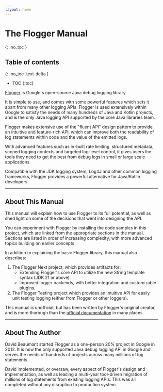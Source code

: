 ```yaml
---
layout: home
---
```


<!-- @formatter:off -->
# The Flogger Manual
{: .no_toc }

## Table of contents
{: .no_toc .text-delta }

- TOC
{:toc}
<!-- @formatter:on -->

[Flogger](https://github.com/google/flogger) is Google's open-source Java debug logging library.

It is simple to use, and comes with some powerful features which sets it apart from many other
logging APIs. Flogger is used extensively within Google to satisfy the needs of many hundreds of
Java and Kotlin projects, and is the only Java logging API supported by the core Java libraries
team.

Flogger makes extensive use of the "fluent API" design pattern to provide an intuitive and
feature-rich API, which can improve both the readability of log statements within code and the value
of the emitted logs.

With advanced features such as in-built rate limiting, structured metadata, scoped logging contexts
and targeted log-level control, it gives users the tools they need to get the best from debug logs
in small or large scale applications.

Compatible with the JDK logging system, Log4J and other common logging frameworks, Flogger provides
a powerful alternative for Java/Kotlin developers.

---

## About This Manual

This manual will explain how to use Flogger to its full potential, as well as shed light on some of
the decisions that went into designing the API.

You can experiment with Flogger by installing the code samples in this project, which are linked
from the appropriate sections in the manual. Sections are listed in order of increasing complexity,
with more advanced topics building on earlier concepts.

In addition to explaining the basic Flogger library, this manual also describes:

1. The Flogger Next project, which provides artifacts for:
    * Extending Flogger's core API to utilize the new String template syntax (JDK 21 or above).
    * Improved logger backends, with better integration and customizable plugins.
2. The Flogger Testing project which provides an intuitive API for easily unit testing logging
   (either from Flogger or other loggers).

This manual is unofficial, but has been written by Flogger's original creator, and is more thorough
than the [official documentation](https://github.com/google/flogger) in many places.

---

## About The Author

David Beaumont started Flogger as a one-person 20% project in Google in 2012. It is now the only
supported Java debug logging API in Google and serves the needs of hundreds of projects across many
millions of log statements.

David implemented, or oversaw, every aspect of Flogger's design and implementation, as well as
leading a multi-year tool-driven migration of millions of log statements from existing logging APIs.
This was all completed without any disruption to production system.
